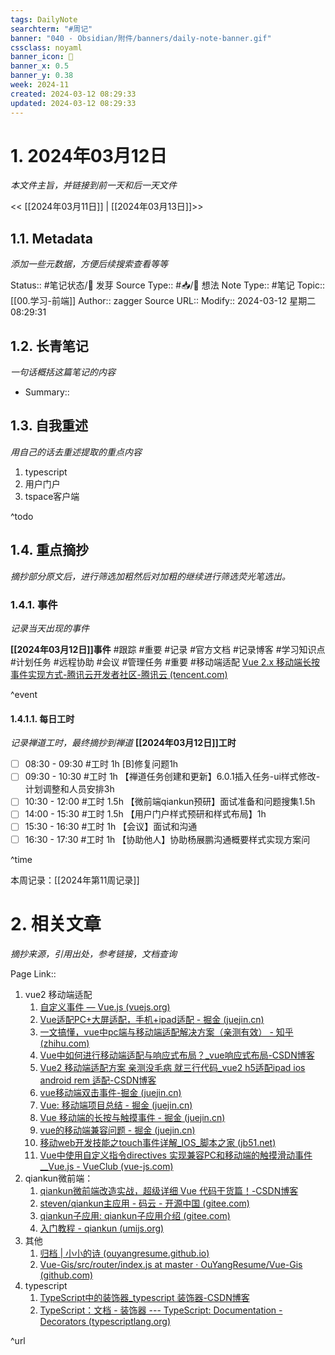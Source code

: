 ```yaml
---
tags: DailyNote
searchterm: "#周记"
banner: "040 - Obsidian/附件/banners/daily-note-banner.gif"
cssclass: noyaml
banner_icon: 💌
banner_x: 0.5
banner_y: 0.38
week: 2024-11
created: 2024-03-12 08:29:33
updated: 2024-03-12 08:29:33
---
```


# 1. 2024年03月12日

_本文件主旨，并链接到前一天和后一天文件_

<< [[2024年03月11日]] | [[2024年03月13日]]>>

## 1.1. Metadata

_添加一些元数据，方便后续搜索查看等等_

Status:: #笔记状态/🌱 发芽
Source Type:: #📥/💭 想法 
Note Type:: #笔记
Topic:: [[00.学习-前端]]
Author:: zagger
Source URL::
Modify:: 2024-03-12 星期二 08:29:31

## 1.2. 长青笔记

_一句话概括这篇笔记的内容_

- Summary::

## 1.3. 自我重述

_用自己的话去重述提取的重点内容_
1. typescript
2. 用户门户
3. tspace客户端

^todo

## 1.4. 重点摘抄

_摘抄部分原文后，进行筛选加粗然后对加粗的继续进行筛选荧光笔选出。_

### 1.4.1. 事件

_记录当天出现的事件_

**[[2024年03月12日]]事件** 
#跟踪 #重要 #记录 #官方文档 #记录博客 #学习知识点 #计划任务 #远程协助 #会议 #管理任务
#重要 #移动端适配 [Vue 2.x 移动端长按事件实现方式-腾讯云开发者社区-腾讯云 (tencent.com)](https://cloud.tencent.com/developer/article/1752921)

^event

#### 1.4.1.1. 每日工时

_记录禅道工时，最终摘抄到禅道_
**[[2024年03月12日]]工时**
- [ ] 08:30 - 09:30 #工时  1h [B]修复问题1h
- [ ] 09:30 - 10:30 #工时  1h 【禅道任务创建和更新】6.0.1插入任务-ui样式修改-计划调整和人员安排3h
- [ ] 10:30 - 12:00 #工时  1.5h  【微前端qiankun预研】面试准备和问题搜集1.5h
- [ ] 14:00 - 15:30 #工时  1.5h 【用户门户样式预研和样式布局】1h
- [ ] 15:30 - 16:30 #工时  1h 【会议】面试和沟通
- [ ] 16:30 - 17:30 #工时  1h 【协助他人】协助杨展鹏沟通概要样式实现方案问

^time

本周记录：[[2024年第11周记录]]

# 2. 相关文章

_摘抄来源，引用出处，参考链接，文档查询_

Page Link::
1. vue2 移动端适配
	1.  [自定义事件 — Vue.js (vuejs.org)](https://v2.cn.vuejs.org/v2/guide/components-custom-events.html)
	2. [Vue适配PC+大屏适配，手机+ipad适配 - 掘金 (juejin.cn)](https://juejin.cn/post/6961760495502098469)
	3. [一文搞懂，vue中pc端与移动端适配解决方案（亲测有效） - 知乎 (zhihu.com)](https://zhuanlan.zhihu.com/p/657823409)
	4. [Vue中如何进行移动端适配与响应式布局？_vue响应式布局-CSDN博客](https://blog.csdn.net/it_xushixiong/article/details/131183062?spm=1001.2101.3001.6650.6&utm_medium=distribute.pc_relevant.none-task-blog-2%7Edefault%7EBlogCommendFromBaidu%7ERate-6-131183062-blog-126048969.235%5Ev43%5Econtrol&depth_1-utm_source=distribute.pc_relevant.none-task-blog-2%7Edefault%7EBlogCommendFromBaidu%7ERate-6-131183062-blog-126048969.235%5Ev43%5Econtrol&utm_relevant_index=13)
	5. [Vue2 移动端适配方案 亲测没毛病 就三行代码_vue2 h5适配ipad ios android rem 适配-CSDN博客](https://blog.csdn.net/wfan7758521/article/details/127822070)
	6. [vue移动端双击事件-掘金 (juejin.cn)](https://juejin.cn/s/vue%E7%A7%BB%E5%8A%A8%E7%AB%AF%E5%8F%8C%E5%87%BB%E4%BA%8B%E4%BB%B6)
	7. [Vue: 移动端项目总结 - 掘金 (juejin.cn)](https://juejin.cn/post/7202586763595710520)
	8. [Vue 移动端的长按与触摸事件 - 掘金 (juejin.cn)](https://juejin.cn/post/6995460030573051912)
	9. [vue的移动端兼容问题 - 掘金 (juejin.cn)](https://juejin.cn/post/7080712764997500958)
	10. [移动web开发技能之touch事件详解_IOS_脚本之家 (jb51.net)](https://www.jb51.net/article/261609.htm)
	11. [Vue中使用自定义指令directives 实现兼容PC和移动端的触摸滑动事件__Vue.js - VueClub (vue-js.com)](https://www.vue-js.com/topic/5f9790b44590fe0031e5927d)
2. qiankun微前端：
	1. [qiankun微前端改造实战，超级详细 Vue 代码干货篇！-CSDN博客](https://blog.csdn.net/xgangzai/article/details/127081342)
	2. [steven/qiankun主应用 - 码云 - 开源中国 (gitee.com)](https://gitee.com/wx_3b8f380df3/qiankun-main-application/tree/master)
	3. [qiankun子应用: qiankun子应用介绍 (gitee.com)](https://gitee.com/wx_3b8f380df3/qiankun-sub-application)
	4. [入门教程 - qiankun (umijs.org)](https://qiankun.umijs.org/zh/cookbook#%E5%9C%BA%E6%99%AF-2%E4%B8%BB%E5%BA%94%E7%94%A8%E5%92%8C%E5%BE%AE%E5%BA%94%E7%94%A8%E9%83%A8%E7%BD%B2%E5%9C%A8%E4%B8%8D%E5%90%8C%E7%9A%84%E6%9C%8D%E5%8A%A1%E5%99%A8%E4%BD%BF%E7%94%A8-nginx-%E4%BB%A3%E7%90%86%E8%AE%BF%E9%97%AE)
3. 其他
	1. [归档 | 小小的诗 (ouyangresume.github.io)](https://ouyangresume.github.io/archives/page/4/)
	2. [Vue-Gis/src/router/index.js at master · OuYangResume/Vue-Gis (github.com)](https://github.com/OuYangResume/Vue-Gis/blob/master/src/router/index.js)
4. typescript
	1. [TypeScript中的装饰器_typescript 装饰器-CSDN博客](https://blog.csdn.net/jieyucx/article/details/131388299)
	2. [TypeScript：文档 - 装饰器 --- TypeScript: Documentation - Decorators (typescriptlang.org)](https://www.typescriptlang.org/docs/handbook/decorators.html)

^url
